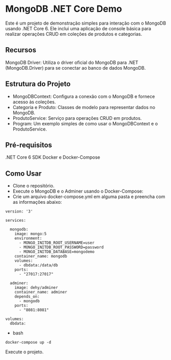 # MongoDB .NET Core Demo
Este é um projeto de demonstração simples para interação com o MongoDB usando .NET Core 6. Ele inclui uma aplicação de console básica para realizar operações CRUD em coleções de produtos e categorias.

## Recursos
MongoDB Driver: Utiliza o driver oficial do MongoDB para .NET (MongoDB.Driver) para se conectar ao banco de dados MongoDB.

## Estrutura do Projeto
* MongoDBContext: Configura a conexão com o MongoDB e fornece acesso às coleções.
* Categoria e Produto: Classes de modelo para representar dados no MongoDB.
* ProdutoService: Serviço para operações CRUD em produtos.
* Program: Um exemplo simples de como usar o MongoDBContext e o ProdutoService.

## Pré-requisitos
.NET Core 6 SDK
Docker e Docker-Compose

## Como Usar
* Clone o repositório.
* Execute o MongoDB e o Adminer usando o Docker-Compose:
* Crie um arquivo docker-compose.yml em alguma pasta e preencha com as informações abaixo:
```
version: '3'

services:

  mongodb:
    image: mongo:5
    environment:
      - MONGO_INITDB_ROOT_USERNAME=user
      - MONGO_INITDB_ROOT_PASSWORD=password
      - MONGO_INITDB_DATABASE=mongodemo
    container_name: mongodb
    volumes:
      - dbdata:/data/db
    ports:
      - "27017:27017"

  adminer:
    image: dehy/adminer
    container_name: adminer
    depends_on:
      - mongodb
    ports:
      - "8081:8081"

volumes:
  dbdata:
```
* bash
```
docker-compose up -d
```

Execute o projeto.
